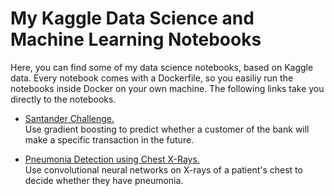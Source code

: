 # My Kaggle Data Science and Machine Learning Notebooks

Here, you can find some of my data science notebooks, based on Kaggle data.
Every notebook comes with a Dockerfile, so you easiliy run the notebooks inside Docker on your own machine.
The following links take you directly to the notebooks.

- [Santander Challenge.](Santander/Santander.ipynb) \
Use gradient boosting to predict whether a customer of the bank will make a specific transaction in the future.

- [Pneumonia Detection using Chest X-Rays.](Xray/todo.ipynb) \
Use convolutional neural networks on X-rays of a patient's chest to decide whether they have pneumonia.
